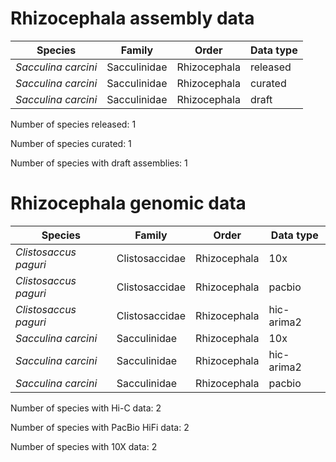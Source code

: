 # Rhizocephala assembly data

| Species | Family | Order | Data type |
| -- | --- | --- | --- |
| *Sacculina carcini* | Sacculinidae | Rhizocephala | released |
| *Sacculina carcini* | Sacculinidae | Rhizocephala | curated |
| *Sacculina carcini* | Sacculinidae | Rhizocephala | draft |

Number of species released: 1

Number of species curated: 1

Number of species with draft assemblies: 1

# Rhizocephala genomic data

| Species | Family | Order | Data type |
| -- | --- | --- | --- |
| *Clistosaccus paguri* | Clistosaccidae | Rhizocephala | 10x |
| *Clistosaccus paguri* | Clistosaccidae | Rhizocephala | pacbio |
| *Clistosaccus paguri* | Clistosaccidae | Rhizocephala | hic-arima2 |
| *Sacculina carcini* | Sacculinidae | Rhizocephala | 10x |
| *Sacculina carcini* | Sacculinidae | Rhizocephala | hic-arima2 |
| *Sacculina carcini* | Sacculinidae | Rhizocephala | pacbio |

Number of species with Hi-C data: 2

Number of species with PacBio HiFi data: 2

Number of species with 10X data: 2
